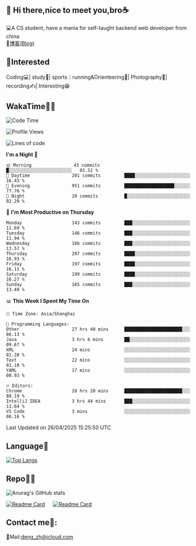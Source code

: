 👋 Hi there,nice to meet you,bro☕
---
💻A CS student, have a mania for self-taught backend web developer from china   
📌[博客(Blog)](https://github.com/HealUP/MyBlog)

 <!-- waka-box start -->
 <!-- waka-box end -->
 
🧲**Interested**
--
Coding💻| study📖| sports：running&Orienteering🏃‍| Photography📸| recording✍️| Interesting😁

WakaTime👨‍💻
---
<!--START_SECTION:waka-->
![Code Time](http://img.shields.io/badge/Code%20Time-2%2C901%20hrs%2055%20mins-blue)

![Profile Views](http://img.shields.io/badge/Profile%20Views-0-blue)

![Lines of code](https://img.shields.io/badge/From%20Hello%20World%20I%27ve%20Written-205.1%20thousand%20lines%20of%20code-blue)

**I'm a Night 🦉** 

```text
🌞 Morning                43 commits          █░░░░░░░░░░░░░░░░░░░░░░░░   03.52 % 
🌆 Daytime                201 commits         ████░░░░░░░░░░░░░░░░░░░░░   16.43 % 
🌃 Evening                951 commits         ███████████████████░░░░░░   77.76 % 
🌙 Night                  28 commits          █░░░░░░░░░░░░░░░░░░░░░░░░   02.29 % 
```
📅 **I'm Most Productive on Thursday** 

```text
Monday                   143 commits         ███░░░░░░░░░░░░░░░░░░░░░░   11.69 % 
Tuesday                  146 commits         ███░░░░░░░░░░░░░░░░░░░░░░   11.94 % 
Wednesday                166 commits         ███░░░░░░░░░░░░░░░░░░░░░░   13.57 % 
Thursday                 207 commits         ████░░░░░░░░░░░░░░░░░░░░░   16.93 % 
Friday                   197 commits         ████░░░░░░░░░░░░░░░░░░░░░   16.11 % 
Saturday                 199 commits         ████░░░░░░░░░░░░░░░░░░░░░   16.27 % 
Sunday                   165 commits         ███░░░░░░░░░░░░░░░░░░░░░░   13.49 % 
```


📊 **This Week I Spent My Time On** 

```text
🕑︎ Time Zone: Asia/Shanghai

💬 Programming Languages: 
Other                    27 hrs 40 mins      ██████████████████████░░░   86.13 % 
Java                     3 hrs 6 mins        ██░░░░░░░░░░░░░░░░░░░░░░░   09.67 % 
XML                      24 mins             ░░░░░░░░░░░░░░░░░░░░░░░░░   01.28 % 
Text                     22 mins             ░░░░░░░░░░░░░░░░░░░░░░░░░   01.18 % 
YAML                     17 mins             ░░░░░░░░░░░░░░░░░░░░░░░░░   00.93 % 

🔥 Editors: 
Chrome                   28 hrs 20 mins      ██████████████████████░░░   88.19 % 
IntelliJ IDEA            3 hrs 44 mins       ███░░░░░░░░░░░░░░░░░░░░░░   11.64 % 
VS Code                  3 mins              ░░░░░░░░░░░░░░░░░░░░░░░░░   00.16 % 
```


 Last Updated on 26/04/2025 15:25:50 UTC
<!--END_SECTION:waka-->

Language🚀
---
[![Top Langs](https://github-readme-stats.vercel.app/api/top-langs/?username=HealUP&layout=compact&hide_border=true)](https://github.com/HealUP)

Repo🧑‍💻
---
![Anurag's GitHub stats](https://github-readme-stats.vercel.app/api?username=HealUP&count_private=true&show_icons=true&theme=gruvbox&hide_border=true) 

[![Readme Card](https://github-readme-stats.vercel.app/api/pin/?username=HealUP&repo=InternetEy&theme=transparent)](https://github.com/HealUP/InternetEy) &emsp;
[![Readme Card](https://github-readme-stats.vercel.app/api/pin/?username=HealUP&repo=CampusExperience&theme=transparent)](https://github.com/HealUP/CampusExperience)


Contact me📱:
---
📮Mail:deng_zh@icloud.com  
